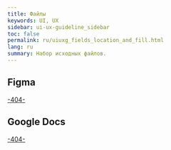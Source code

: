 ```yaml
---
title: Файлы
keywords: UI, UX
sidebar: ui-ux-guideline_sidebar
toc: false
permalink: ru/uiuxg_fields_location_and_fill.html
lang: ru
summary: Набор исходных файлов.
---
```


## Figma

[-404-](../../../404.md)

## Google Docs

[-404-](../../../404.md)
